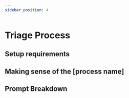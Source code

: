 ```yaml
---
sidebar_position: 4
---
```


# Triage Process

<!-- Process Id here wrapped in ``, leave a placeholder as it is not available at the time of writing -->

## Setup requirements
<!-- Include things from the setup handler here -->

## Making sense of the [process name]
<!-- Include a bullet list of all the handlers, with 1-2 sentence descriptions of what they do. -->

<!-- Link to the Full Reference (Not yet written at this time) -->


## Prompt Breakdown
<!-- This should include the prompt and a breakdown of the prompt -->
